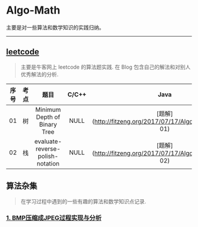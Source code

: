 # Algo-Math

主要是对一些算法和数学知识的实践归纳。

---

## [leetcode](https://www.nowcoder.com/ta/leetcode)

> 主要是牛客网上 leetcode 的算法题实践. 在 Blog 包含自己的解法和对别人优秀解法的分析.

 序号 | 考点 |               题目               | C/C++   |        Java     
:---:|:---:|:--------------------------------:|:-------:|:---------------:
  01 | 树  | Minimum Depth of Binary Tree     |   NULL  | [题解](http://fitzeng.org/2017/07/17/AlgoAndMath/#jump 01)  
  02 | 栈  | evaluate-reverse-polish-notation |   NULL  | [题解](http://fitzeng.org/2017/07/17/AlgoAndMath/#jump 02) 


## 算法杂集
> 在学习过程中遇到的一些有趣的算法和数学知识点记录.

### [1. BMP压缩成JPEG过程实现与分析](http://fitzeng.org/2017/06/13/BMP2JPEG/)
